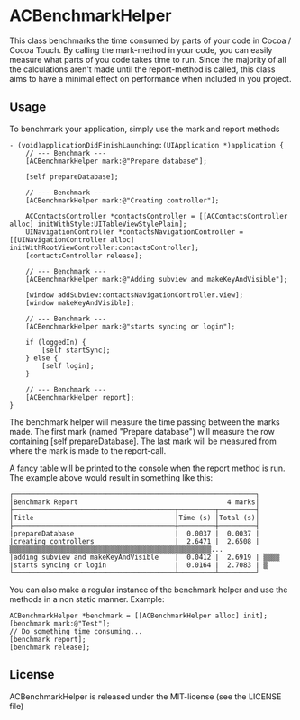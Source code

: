 ACBenchmarkHelper
=========================

This class benchmarks the time consumed by parts of your code in Cocoa / Cocoa Touch. By calling the mark-method in your code, you can easily measure what parts of you code takes time to run. Since the majority of all the calculations aren't made until the report-method is called, this class aims to have a minimal effect on performance when included in you project.

Usage
-------------------------

To benchmark your application, simply use the mark and report methods 

	- (void)applicationDidFinishLaunching:(UIApplication *)application {
		// --- Benchmark ---
		[ACBenchmarkHelper mark:@"Prepare database"];
		
		[self prepareDatabase];
		
		// --- Benchmark ---
		[ACBenchmarkHelper mark:@"Creating controller"];
		
		ACContactsController *contactsController = [[ACContactsController alloc] initWithStyle:UITableViewStylePlain];
		UINavigationController *contactsNavigationController = [[UINavigationController alloc] initWithRootViewController:contactsController];
		[contactsController release];
		
		// --- Benchmark ---
		[ACBenchmarkHelper mark:@"Adding subview and makeKeyAndVisible"];
		
		[window addSubview:contactsNavigationController.view];
		[window makeKeyAndVisible];
		
		// --- Benchmark ---
		[ACBenchmarkHelper mark:@"starts syncing or login"];
		
		if (loggedIn) {
			[self startSync];
		} else {
			[self login];
		}
		
		// --- Benchmark ---
		[ACBenchmarkHelper report];
	}

The benchmark helper will measure the time passing between the marks made. The first mark (named "Prepare database") will measure the row containing [self prepareDatabase]. The last mark will be measured from where the mark is made to the report-call.

A fancy table will be printed to the console when the report method is run. The example above would result in something like this:

	┌────────────────────────────────────────────────────────────┐ 
	│ Benchmark Report                                     4 marks│ 
	├────────────────────────────────────────┬─────────┬─────────┤ 
	│ Title                                   │ Time (s) │ Total (s)│ 
	├────────────────────────────────────────┼─────────┼─────────┤ 
	|prepareDatabase                         |  0.0037 |  0.0037 | 
	|creating controllers                    |  2.6471 |  2.6508 | ▒▒▒▒▒▒▒▒▒▒▒▒▒▒▒▒▒▒▒▒▒▒▒▒▒▒▒▒▒▒▒▒▒▒▒▒▒▒▒▒▒▒▒▒▒▒▒▒▒▒ ...
	|adding subview and makeKeyAndVisible    |  0.0412 |  2.6919 | ▒▒▒▒ 
	|starts syncing or login                 |  0.0164 |  2.7083 | ▒
	└────────────────────────────────────────┴─────── ──┴─────────┘ 

You can also make a regular instance of the benchmark helper and use the methods in a non static manner. Example:

	ACBenchmarkHelper *benchmark = [[ACBenchmarkHelper alloc] init];
	[benchmark mark:@"Test"];
	// Do something time consuming...
	[benchmark report];
	[benchmark release];

License
-------------------------

ACBenchmarkHelper is released under the MIT-license (see the LICENSE file)